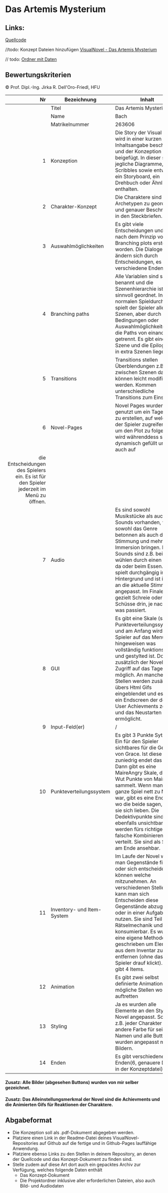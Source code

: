 # Das Artemis Mysterium

## Links: 

[Quellcode](https://github.com/JaninacpB/VisualNovelSoSe22/tree/main/Artemis) <br>

//todo: Konzept Dateien hinzufügen
[VisualNovel - Das Artemis Mysterium](https://janinacpb.github.io/VisualNovelSoSe22/Artemis/ArtemisMysterium.html) <br>

// todo: 
[Ordner mit Daten]()

## Bewertungskriterien
© Prof. Dipl.-Ing. Jirka R. Dell'Oro-Friedl, HFU  

| Nr | Bezeichnung           | Inhalt |
|---:|-----------------------|------|
|    | Titel                 | Das Artemis Mysterium   |
|    | Name                  | Bach  |
|    | Matrikelnummer        |  263606  |
|  1 | Konzeption     | Die Story der Visual Novel wird in einer kurzen Inhaltsangabe beschrieben und der Konzeption beigefügt. In dieser sind jegliche Diagramme, Scribbles sowie entweder ein Storyboard, ein Drehbuch oder Ähnliches enthalten.                                                                                                                            |
|  2 | Charakter-Konzept     | Die Charaktere sind Archetypen zu geordnet und genauer Beschrieben in den Steckbriefen.                                                                                                                                                                                |
|  3 | Auswahlmöglichkeiten | Es gibt viele Entscheidungen und es ist nach dem Prinzip vom Branching plots erstellt worden. Die Dialoge ändern sich durch Entscheidungen, es gibt verschiedene Enden.                                                                                                                                                |
|  4 | Branching paths      | Alle Variablen sind sinnvoll benannt und die Szenenhierarchie ist sinnvoll geordnet. In einem normalen Spieldurchlauf spielt der Spieler alle Szenen, aber durch if-Bedingungen oder Auswahlmöglichkeiten sind die Paths von einander getrennt. Es gibt eine extra Szene und die Epiloge die in extra Szenen liegen.                                                                                                                                                       ||
|  5 | Transitions            | Transitions stellen Überblendungen z.B. zwischen Szenen dar und können leicht modifiziert werden. Kommen unterschiedliche Transitions zum Einsatz?                                                                                                                                                      |
|  6 | Novel-Pages            | Novel Pages wurden genutzt um ein Tagebuch zu erstellen, auf welches der Spieler zugreifen kann um den Plot zu folgen. Es wird währenddess spiels dynamisch gefüllt und geht auch auf 
die Entscheidungen des Spielers ein. Es ist für den Spieler jederzeit im Menü zu öffnen.                                                                                                                                                           |||
|  7 |         Audio         | Es sind sowohl Musikstücke als auch FX Sounds vorhanden, welche sowohl das Genre betonnen als auch die Stimmung und mehr Immersion bringen. FX Sounds sind z.B. beim wühlen durch einen Busch da oder beim Essen. Musik spielt durchgängig im Hintergrund und ist immer an die aktuelle Stimmung angepasst. Im Finale sind gezielt Schreie oder Schüsse drin, je nachdem was passiert.          |
|  8 |         GUI            | Es gibt eine Skale (siehe Punkteverteilungssysteme) und am Anfang wird der Spieler auf das Menü hingeweisen was vollständig funktionsfähig und gestylted ist. Dort ist zusätzlich der NovelPage Zugriff auf das Tagebuch möglich. An manchen Stellen werden zusätzlich übers Html Gifs eingeblendet und es gibt ein Endscreen der den User Achievments zeigt und das Neustarten ermöglicht.                                                                                                                                                                    |
|  9 | Input-Feld(er)          | /                                                                                                                                             |
|  10 | Punkteverteilungssystem     | Es gibt 3 Punkte Sytseme. Ein für den Spieler sichtbares für die Gedult von Grace. Ist diese zuniedrig endet das Spiel. Dann gibt es eine MaireAngry Skale, die die Wut Punkte von Maire sammelt. Wenn man das ganze Spiel nett zu Maire war, gibt es eine Endszene wo die beide sagen, dass sie sich lieben. Die Dedektivpunkte sind ebenfalls unsichtbar und werden fürs richtige oder falsche Kombinieren verteilt. Sie sind als Score am Ende ansehbar.                                                                                                                                                         |
|  11 | Inventory- und Item-System     | Im Laufe der Novel wird man Gegenstände finden oder sich entscheiden können welche mitzunehmen. An verschiedenen Stellen kann man sich Entscheiden diese Gegenstände abzugeben oder in einer Aufgabe zu nutzen. Sie sind Teil der Rätselmechanik und nicht konsumierbar. Es wurde eine eigene Methode geschrieben um Elemente aus dem Inventar zu entfernen (ohne das Spieler drauf klickt). Es gibt 4 Items.                                                                                                                                                         |
| 12 | Animation     | Es gibt zwei selbst definierte Animation und 3 mögliche Stellen wo diese auftretten                                                                                                                                                                 |
| 13 | Styling          | Ja es wurden alle Elemente an den Style der Novel angepasst. So hat z.B. jeder Charakter eine andere Farbe für seinen Namen und alle Buttons wurden angepasst mit Bildern.                                                                                                                                                                                  |
| 14 | Enden          | Es gibt verschiedene Enden(6, genauere Details in der Konzeptdatei)                                                                                                                                                                                 |

#### Zusatz: Alle Bilder (abgesehen Buttons) wurden von mir selber gezeichnet. 
#### Zusatz: Das Alleinstellungsmerkmal der Novel sind die Achievments und die Animierten Gifs für Reaktionen der Charaktere. 

##  Abgabeformat

* Die Konzeption soll als .pdf-Dokument abgegeben werden.
* Platziere einen Link in der Readme-Datei deines VisualNovel-Repositories auf Github auf die fertige und in Github-Pages lauffähige Anwendung.
* Platziere ebenso Links zu den Stellen in deinem Repository, an denen der Quellcode und das Konzept-Dokument zu finden sind.
* Stelle zudem auf diese Art dort auch ein gepacktes Archiv zur Verfügung, welches folgende Daten enthält
  * Das Konzept-Dokument 
  * Die Projektordner inklusive aller erforderlichen Dateien, also auch Bild- und Audiodaten                               